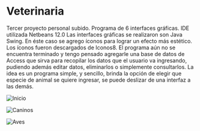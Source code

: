 # Veterinaria
Tercer proyecto personal subido.
Programa de 6 interfaces gráficas. 
IDE utilizada Netbeans 12.0
Las interfaces gráficas se realizaron son Java Swing.
En éste caso se agrego íconos para lograr un efecto más estético.
Los íconos fueron descargados de Iconos8.
El programa aún no se encuentra terminado y tengo pensado agregarle una base de datos de Access que sirva para recopilar los datos que el usuario va ingresando,
pudiendo además editar datos, eliminarlos o simplemente consultarlos.
La idea es un programa simple, y sencillo, brinda la opción de elegir que especie de animal se quiere ingresar, se puede deslizar de una interfaz 
a las demás. 

![Inicio](https://raw.github.com/walkiria-paturlanne/Veterinaria/master/Capturas/Veterinaria%20Inicio%20.png)

![Caninos](https://raw.github.com/walkiria-paturlanne/Veterinaria/master/Capturas/caninos%20beep.png)

![Aves](https://raw.github.com/walkiria-paturlanne/Veterinaria/master/Capturas/aves%20.png)
